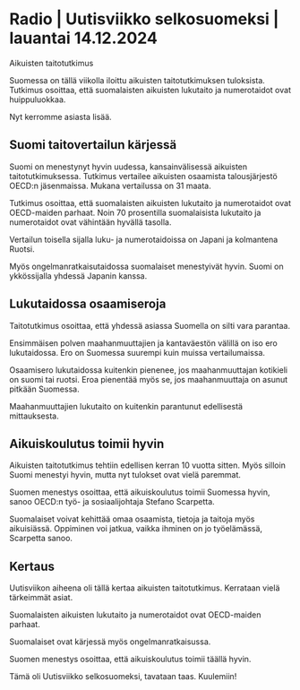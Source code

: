 # Radio \| Uutisviikko selkosuomeksi \| lauantai 14.12.2024

Aikuisten taitotutkimus

Suomessa on tällä viikolla iloittu aikuisten taitotutkimuksen tuloksista. Tutkimus osoittaa, että suomalaisten aikuisten lukutaito ja numerotaidot ovat huippuluokkaa.

Nyt kerromme asiasta lisää.

## Suomi taitovertailun kärjessä

Suomi on menestynyt hyvin uudessa, kansainvälisessä aikuisten taitotutkimuksessa. Tutkimus vertailee aikuisten osaamista talousjärjestö OECD:n jäsenmaissa. Mukana vertailussa on 31 maata.

Tutkimus osoittaa, että suomalaisten aikuisten lukutaito ja numerotaidot ovat OECD-maiden parhaat. Noin 70 prosentilla suomalaisista lukutaito ja numerotaidot ovat vähintään hyvällä tasolla.

Vertailun toisella sijalla luku- ja numerotaidoissa on Japani ja kolmantena Ruotsi.

Myös ongelmanratkaisutaidossa suomalaiset menestyivät hyvin. Suomi on ykkössijalla yhdessä Japanin kanssa.

## Lukutaidossa osaamiseroja

Taitotutkimus osoittaa, että yhdessä asiassa Suomella on silti vara parantaa.

Ensimmäisen polven maahanmuuttajien ja kantaväestön välillä on iso ero lukutaidossa. Ero on Suomessa suurempi kuin muissa vertailumaissa.

Osaamisero lukutaidossa kuitenkin pienenee, jos maahanmuuttajan kotikieli on suomi tai ruotsi. Eroa pienentää myös se, jos maahanmuuttaja on asunut pitkään Suomessa.

Maahanmuuttajien lukutaito on kuitenkin parantunut edellisestä mittauksesta.

## Aikuiskoulutus toimii hyvin

Aikuisten taitotutkimus tehtiin edellisen kerran 10 vuotta sitten. Myös silloin Suomi menestyi hyvin, mutta nyt tulokset ovat vielä paremmat.

Suomen menestys osoittaa, että aikuiskoulutus toimii Suomessa hyvin, sanoo OECD:n työ- ja sosiaalijohtaja Stefano Scarpetta.

Suomalaiset voivat kehittää omaa osaamista, tietoja ja taitoja myös aikuisiässä. Oppiminen voi jatkua, vaikka ihminen on jo työelämässä, Scarpetta sanoo.

## Kertaus

Uutisviikon aiheena oli tällä kertaa aikuisten taitotutkimus. Kerrataan vielä tärkeimmät asiat.

Suomalaisten aikuisten lukutaito ja numerotaidot ovat OECD-maiden parhaat.

Suomalaiset ovat kärjessä myös ongelmanratkaisussa.

Suomen menestys osoittaa, että aikuiskoulutus toimii täällä hyvin.

Tämä oli Uutisviikko selkosuomeksi, tavataan taas. Kuulemiin!


